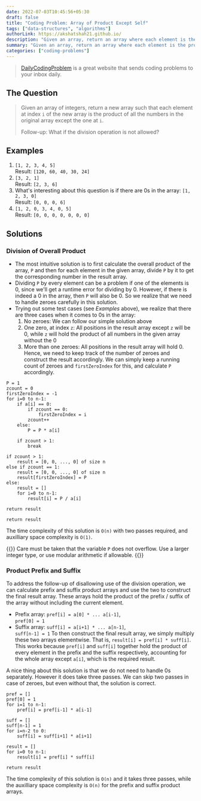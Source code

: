 ```yaml
---
date: 2022-07-03T10:45:56+05:30
draft: false
title: "Coding Problem: Array of Product Except Self"
tags: ["data-structures", "algorithms"]
authorLink: https://akshatshah21.github.io/
description: "Given an array, return an array where each element is the product of the all elements except the current one."
summary: "Given an array, return an array where each element is the product of the all elements except the current one."
categories: ["coding-problems"]
---
```


> [DailyCodingProblem](https://www.dailycodingproblem.com/) is a great website that sends coding problems to your inbox daily.

## The Question

> Given an array of integers, return a new array such that each element at index `i` of the new array is the product of all the numbers in the original array except the one at `i`.
> 
> Follow-up: What if the division operation is not allowed?

## Examples
1. `[1, 2, 3, 4, 5]`  
   Result: `[120, 60, 40, 30, 24]`
2. `[3, 2, 1]`  
   Result: `[2, 3, 6]`
3. What's interesting about this question is if there are 0s in the array: `[1, 2, 3, 0]`  
   Result: `[0, 0, 0, 6]`
4. `[1, 2, 0, 3, 4, 0, 5]`  
   Result: `[0, 0, 0, 0, 0, 0, 0]`

## Solutions
### Division of Overall Product
* The most intuitive solution is to first calculate the overall product of the array, `P` and then for each element in the given array, divide `P` by it to get the corresponding number in the result array.
* Dividing `P` by every element can be a problem if one of the elements is 0, since we'll get a runtime error for dividing by 0. However, if there is indeed a 0 in the array, then `P` will also be 0. So we realize that we need to handle zeroes carefully in this solution.
* Trying out some test cases (see *Examples* above), we realize that there are three cases when it comes to 0s in the array:
	1. No zeroes: We can follow our simple solution above
	2. One zero, at index `z`: All positions in the result array except `z` will be 0, while `z` will hold the product of all numbers in the given array without the 0
	3. More than one zeroes: All positions in the result array will hold 0.
	Hence, we need to keep track of the number of zeroes and construct the result accordingly. We can simply keep a running count of zeroes and `firstZeroIndex` for this, and calculate `P` accordingly.
```
P = 1
zcount = 0
firstZeroIndex = -1
for i=0 to n-1:
	if a[i] == 0:
		if zcount == 0:
			firstZeroIndex = i
		zcount++
	else:
		P = P * a[i]

	if zcount > 1:
		break

if zcount > 1:
	result = [0, 0, ..., 0] of size n
else if zcount == 1:
	result = [0, 0, ..., 0] of size n
	result[firstZeroIndex] = P
else:
	result = []
	for i=0 to n-1:
		result[i] = P / a[i]

return result

return result
```

The time complexity of this solution is `O(n)` with two passes required, and auxilliary space complexity is `O(1)`. 

{{<admonition type=warning title="Take care of overflow!" open=false >}}
  Care must be taken that the variable `P` does not overflow. Use a larger integer type, or use modular arithmetic if allowable.
{{</admonition>}}


### Product Prefix and Suffix
To address the follow-up of disallowing use of the division operation, we can calculate prefix and suffix product arrays and use the two to construct the final result array. These arrays hold the product of the prefix / suffix of the array without including the current element.
* Prefix array: `pref[i] = a[0] * ... a[i-1]`,  
  `pref[0] = 1`
* Suffix array: `suff[i] = a[i+1] * ... a[n-1]`,  
  `suff[n-1] = 1`
To then construct the final result array, we simply multiply these two arrays elementwise. That is, `result[i] = pref[i] * suff[i]`. This works because `pref[i]` and `suff[i]` together hold the product of every element in the prefix and the suffix respectively, accounting for the whole array except `a[i]`, which is the required result.

A nice thing about this solution is that we do not need to handle 0s separately. However it does take three passes. We can skip two passes in case of zeroes, but even without that, the solution is correct.
```
pref = []
pref[0] = 1
for i=1 to n-1:
	pref[i] = pref[i-1] * a[i-1]

suff = []
suff[n-1] = 1
for i=n-2 to 0:
	suff[i] = suff[i+1] * a[i+1]

result = []
for i=0 to n-1:
	result[i] = pref[i] * suff[i]

return result
```
The time complexity of this solution is `O(n)` and it takes three passes, while the auxilliary space complexity is `O(n)` for the prefix and suffix product arrays.